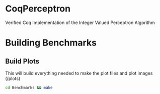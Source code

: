 # CoqPerceptron
Verified Coq Implementation of the Integer Valued Perceptron Algorithm

# Building Benchmarks

## Build Plots

This will build everything needed to make the plot files and plot images (/plots)

```Bash
cd Benchmarks && make
```

